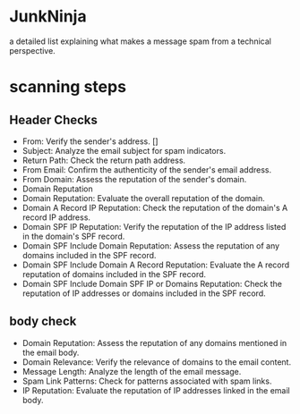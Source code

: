 # JunkNinja
a detailed list explaining what makes a message spam from a technical perspective. 

# scanning steps
## Header Checks
- From: Verify the sender's address. []
- Subject: Analyze the email subject for spam indicators.
- Return Path: Check the return path address.
- From Email: Confirm the authenticity of the sender's email address.
- From Domain: Assess the reputation of the sender's domain.
- Domain Reputation
- Domain Reputation: Evaluate the overall reputation of the domain.
- Domain A Record IP Reputation: Check the reputation of the domain's A record IP address.
- Domain SPF IP Reputation: Verify the reputation of the IP address listed in the domain's SPF record.
- Domain SPF Include Domain Reputation: Assess the reputation of any domains included in the SPF record.
- Domain SPF Include Domain A Record Reputation: Evaluate the A record reputation of domains included in the SPF record.
- Domain SPF Include Domain SPF IP or Domains Reputation: Check the reputation of IP addresses or domains included in the SPF record.
## body check 
- Domain Reputation: Assess the reputation of any domains mentioned in the email body.
- Domain Relevance: Verify the relevance of domains to the email content.
- Message Length: Analyze the length of the email message.
- Spam Link Patterns: Check for patterns associated with spam links.
- IP Reputation: Evaluate the reputation of IP addresses linked in the email body.
